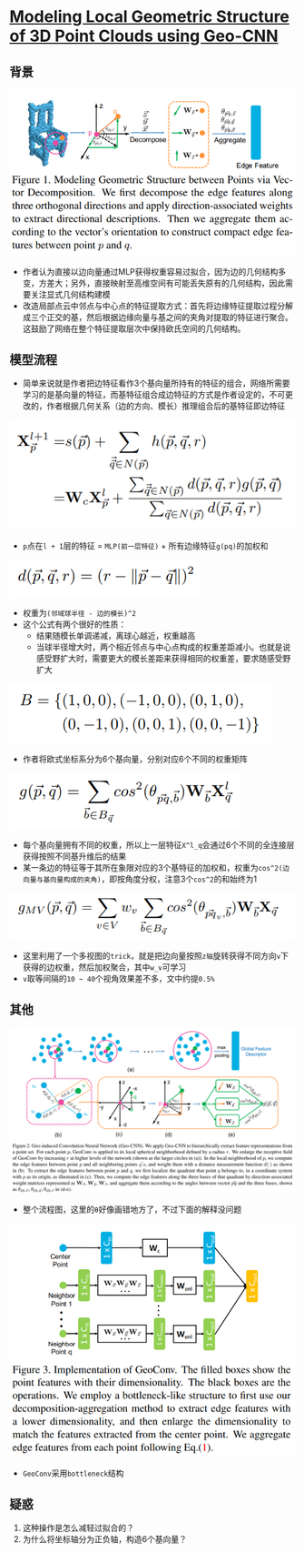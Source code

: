 # [Modeling Local Geometric Structure of 3D Point Clouds using Geo-CNN](https://arxiv.org/abs/1811.07782)

## 背景
![](geocnn1.png)
- 作者认为直接以边向量通过MLP获得权重容易过拟合，因为边的几何结构多变，方差大；另外，直接映射至高维空间有可能丢失原有的几何结构，因此需要关注显式几何结构建模
- 改造局部点云中邻点与中心点的特征提取方式：首先将边缘特征提取过程分解成三个正交的基，然后根据边缘向量与基之间的夹角对提取的特征进行聚合。这鼓励了网络在整个特征提取层次中保持欧氏空间的几何结构。
## 模型流程
- 简单来说就是作者把边特征看作3个基向量所持有的特征的组合，网络所需要学习的是基向量的特征，而基特征组合成边特征的方式是作者设定的，不可更改的，作者根据几何关系（边的方向、模长）推理组合后的基特征即边特征

![](geocnn2.png)
- `p`点在`l + 1`层的特征 = `MLP(前一层特征)` + 所有边缘特征`g(pq)`的加权和

![](geocnn3.png)
- 权重为`(邻域球半径 - 边的模长)^2`
- 这个公式有两个很好的性质：
  - 结果随模长单调递减，离球心越近，权重越高
  - 当球半径增大时，两个相近邻点与中心点构成的权重差距减小。也就是说感受野扩大时，需要更大的模长差距来获得相同的权重差，要求随感受野扩大

![](geocnn4.png)
- 作者将欧式坐标系分为6个基向量，分别对应6个不同的权重矩阵

![](geocnn5.png)
- 每个基向量拥有不同的权重，所以上一层特征`X^l_q`会通过6个不同的全连接层获得按照不同基升维后的结果
- 某一条边的特征等于其所在象限对应的3个基特征的加权和，权重为`cos^2(边向量与基向量构成的夹角)`，即按角度分权，注意3个`cos^2`的和始终为1

![](geocnn7.png)
- 这里利用了一个多视图的`trick`，就是把边向量按照`z轴`旋转获得不同方向`v`下获得的边权重，然后加权聚合，其中`w_v`可学习
- `v`取等间隔的`10 ~ 40`个视角效果差不多，文中约提`0.5%`

## 其他
![](geocnn6.png)
- 整个流程图，这里的`θ`好像画错地方了，不过下面的解释没问题

![](geocnn8.png)
- `GeoConv`采用`bottleneck`结构

## 疑惑
1. 这种操作是怎么减轻过拟合的？
2. 为什么将坐标轴分为正负轴，构造6个基向量？
